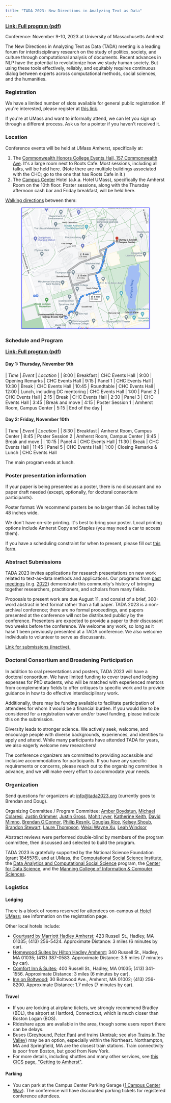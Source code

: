 ```yaml
---
title: "TADA 2023: New Directions in Analyzing Text as Data"
---
```


<a style="font-size:110%; font-weight: bold" href="assets/program.pdf">Link: Full program (pdf)</a>

Conference: November 9-10, 2023 at University of Massachusetts Amherst

The New Directions in Analyzing Text as Data (TADA) meeting is a leading forum for interdisciplinary research on the study of politics, society, and culture through computational analysis of documents. Recent advances in NLP have the potential to revolutionize how we study human society. But using these tools effectively, reliably, and equitably requires continuous dialog between experts across computational methods, social sciences, and the humanities. 



### Registration

We have a limited number of slots available for general public registration.
If you're interested, please register at [this link](https://umass.irisregistration.com/Form/TADA).

If you're at UMass and want to informally attend, we can let you sign up through a different process.  Ask us for a pointer if you haven't received it.

### Location

Conference events will be held at UMass Amherst, specifically at:

1. The [Commonwealth Honors College Events Hall, 157 Commonwealth Ave](https://maps.app.goo.gl/uRejRroGvgi7ktbe9).  It's a large room next to Roots Cafe.  Most sessions, including all talks, will be held here.   (Note there are multiple buildings associated with the CHC; go to the one that has Roots Cafe in it.)
2. The [Campus Center](https://maps.app.goo.gl/AmKDqGrUH8gP2cre6) Hotel (a.k.a. Hotel UMass), specifically the Amherst Room on the 10th floor.  Poster sessions, along with the Thursday afternoon cash bar and Friday breakfast, will be held here.

[Walking directions](https://goo.gl/maps/PcQKzJ1VMcjCapnc8) between them:

<!--<center><a href="https://goo.gl/maps/BuBRHGKQNfsCNnvE6"><img style="max-width:400px; border: 1px solid blue;" src="assets/map_edited.png"/></a></center>-->
<center><a href="https://maps.app.goo.gl/UigggRCFSTqB2Dq97"><img style="max-width:400px; border: 1px solid blue;" src="assets/map_edited2.png"/></a></center>

### Schedule and Program

<a style="font-size:110%; font-weight: bold" href="assets/program.pdf">Link: Full program (pdf)</a>

#### Day 1: Thursday, November 9th

| *Time* | *Event* | *Location* |
| 8:00	| Breakfast | CHC Events Hall
| 9:00	| Opening Remarks | CHC Events Hall
| 9:15	| Panel 1 | CHC Events Hall
| 10:30	| Break | CHC Events Hall
| 10:45	| Roundtable | CHC Events Hall
| 12:00	| Lunch, including DC mentoring | CHC Events Hall
| 1:00	| Panel 2 | CHC Events Hall
| 2:15	| Break | CHC Events Hall
| 2:30	| Panel 3 | CHC Events Hall
| 3:45	| Break and move
| 4:15 | Poster Session 1 | Amherst Room, Campus Center
| 5:15	| End of the day |


#### Day 2: Friday, November 10th

| *Time* | *Event* | *Location* |
| 8:30	| Breakfast | Amherst Room, Campus Center
| 8:45	| Poster Session 2 | Amherst Room, Campus Center
| 9:45 | Break and move |
| 10:15 | Panel 4 | CHC Events Hall
| 11:30	| Break | CHC Events Hall
| 11:45	| Panel 5 | CHC Events Hall
|  1:00 | Closing Remarks & Lunch | CHC Events Hall

The main program ends at lunch.  


<!--
### Key Dates

- Submission deadline: **August 11th** (extended; orginally was Aug. 4)
- Notification of acceptance: Week of August 28th
- Registration opens: September 5th
- Papers circulated to discussants: October 26th
- Conference: November 9th and 10th
-->

### Poster presentation information

If your paper is being presented as a poster, there is no discussant and no paper draft needed (except, optionally, for doctoral consortium participants).

Poster format: We recommend posters be no larger than 36 inches tall by 48 inches wide.

We don't have on-site printing.  It's best to bring your poster.  Local printing options include Amherst Copy and Staples (you may need a car to access them).

If you have a scheduling constraint for when to present, please fill out [this form](https://docs.google.com/forms/d/e/1FAIpQLSdvPC3tNYyoRNL_FjVsr59e1MafcDTj_SiG8Hn_3WxlvoFyZQ/viewform?usp=sf_link).


### Abstract Submissions

TADA 2023 invites applications for research presentations on new work related to text-as-data methods and applications. Our programs from [past meetings](https://textasdata.github.io/events/) (e.g. [2022](https://tada2022.org/)) demonstrate this community's history of bringing together researchers, practitioners, and scholars from many fields.

Proposals to present work are due August 11, and consist of a brief, 300-word abstract in text format rather than a full paper.  TADA 2023 is a non-archival conference; there are no formal proceedings, and papers presented at the conference will not be distributed publicly by the conference. Presenters are expected to provide a paper to their discussant two weeks before the conference. We welcome any work, so long as it hasn't been previously presented at a TADA conference. We also welcome individuals to volunteer to serve as discussants.

[Link for submissions (inactive).](https://docs.google.com/forms/d/e/1FAIpQLSfpsWgM44dfn3HRrQVq3uGXstBvRN6rbuO8gJLchMVYApcaww/viewform?usp=sf_link)

### Doctoral Consortium and Broadening Participation

In addition to oral presentations and posters, TADA 2023 will have a doctoral consortium. We have limited funding to cover travel and lodging expenses for PhD students, who will be matched with experienced mentors from complementary fields to offer critiques to specific work and to provide guidance in how to do effective interdisciplinary work.

Additionally, there may be funding available to facilitate participation of attendees for whom it would be a financial burden.  If you would like to be considered for a registration waiver and/or travel funding, please indicate this on the submission.

Diversity leads to stronger science. We actively seek, welcome, and encourage people with diverse backgrounds, experiences, and identities to apply and attend. While many participants have attended TADA for years, we also eagerly welcome new researchers!

The conference organizers are committed to providing accessible and inclusive accommodations for participants. If you have any specific requirements or concerns, please reach out to the organizing committee in advance, and we will make every effort to accommodate your needs.

### Organization

Send questions for organizers at: <a href="mailto:info@tada2023.org">info@tada2023.org</a> (currently goes to Brendan and Doug).

Organizing Committee / Program Committee:
[Amber Boydstun](http://www.amber-boydstun.com/), [Michael Colaresi](http://michaelcolaresi.com/), [Justin Grimmer](https://www.justingrimmer.org/), [Justin Gross](http://justinhgross.com/), [Mohit Iyyer](https://people.cs.umass.edu/~miyyer/), [Katherine Keith](https://kakeith.github.io/), [David Mimno](https://mimno.infosci.cornell.edu/), [Brendan O’Connor](http://brenocon.com/), [Philip Resnik](http://users.umiacs.umd.edu/~resnik/), [Douglas Rice](http://douglas-rice.net/), [Kelsey Shoub](https://www.kelseyshoub.com/), [Brandon Stewart](https://scholar.princeton.edu/bstewart), [Laure Thompson](https://people.cs.umass.edu/~laurejt/), [Weiai Wayne Xu](https://curiositybits.cc/), [Leah Windsor](https://www.thewordwitch.dev/home)

Abstract reviews were performed double-blind by members of the program
committee, then discussed and selected to build the program.

TADA 2023 is gratefully supported by 
the National Science Foundation (grant [1845576](https://www.nsf.gov/awardsearch/showAward?AWD_ID=1845576)),
and at UMass,
the [Computational Social Science Institute](https://www.cssi.umass.edu/),
the [Data Analytics and Computational Social Science](https://www.umass.edu/social-sciences/academics/dacss) program,
the [Center for Data Science](https://ds.cs.umass.edu/),
and the [Manning College of Information & Computer Sciences](https://www.cics.umass.edu/).



### Logistics

#### Lodging
There is a block of rooms reserved for attendees on-campus at [Hotel UMass](https://hotelumass.com/); see information on the registration page.

Other local hotels include:
- [Courtyard by Marriott Hadley Amherst](https://www.marriott.com/en-us/hotels/bdlhd-courtyard-hadley-amherst/overview/?scid=f2ae0541-1279-4f24-b197-a979c79310b0); 423 Russell St., Hadley, MA 01035; (413) 256-5424.  Approximate Distance: 3 miles (6 minutes by car).
- [Homewood Suites by Hilton Hadley Amherst](https://www.hilton.com/en/hotels/bdlhahw-homewood-suites-hadley-amherst/?SEO_id=GMB-AMER-HW-BDLHAHW&y_source=1_MTIyMDc5NzEtNzE1LWxvY2F0aW9uLndlYnNpdGU%3D); 340 Russell St., Hadley, MA 01035; (413) 387-0583.  Approximate Distance: 3.5 miles (7 minutes by car).
- [Comfort Inn & Suites](https://www.choicehotels.com/massachusetts/hadley/comfort-inn-hotels/ma263?mc=llgoxxpx); 400 Russell St., Hadley, MA 01035; (413) 341-1556.  Approximate Distance: 3 miles (6 minutes by car).
- [Inn on Boltwood](https://www.innonboltwood.com/); 30 Boltwood Ave., Amherst, MA 01002; (413) 256-8200.  Approximate Distance: 1.7 miles (7 minutes by car).


#### Travel

 - If you are looking at airplane tickets, we strongly recommend Bradley (BDL), the airport at Hartford, Connecticut, which is much closer than Boston Logan (BOS).  
 - Rideshare apps are available in the area, though some users report there can be delays.
 - Buses ([Greyhound](https://www.greyhound.com/), [Peter Pan](https://peterpanbus.com/)) and trains ([Amtrak](https://www.amtrak.com/); see also [Trains In The Valley](https://trainsinthevalley.org/travel-options/)) may be an option, especially within the Northeast.  Northampton, MA and Springfield, MA are the closest train stations. Train connectivity is poor from Boston, but good from New York.
 - For more details, including shuttles and many other services, see [this CICS page, "Getting to Amherst"](https://www.cics.umass.edu/grads/arriving-amherst).


#### Parking

- You can park at the Campus Center Parking Garage (<a href="https://www.google.com/maps/place/1+Campus+Center+Way,+Amherst,+MA+01003/@42.3931482,-72.5328245,17z/">1 Campus Center Way</a>). The conference will have discounted parking tickets for registered conference attendees.

